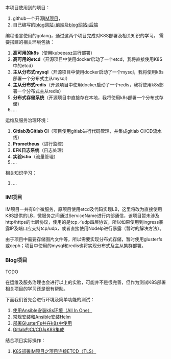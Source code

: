 本项目使用到的项目：
1. github一个开源[IM项目](https://github.com/nebula-chat/chatengine)，
2. 自己编写的[blog网站-前端](https://github.com/JieWaZi/Blog)及[blog网站-后端](https://github.com/JieWaZi/blog-rpc)

编程语言使用的golang，通过这两个项目完成对K8S部署及相关知识的学习。
需要搭建的相关环境包括：
1. **高可用的k8s**（使用kubeeasz进行部署）
2. **高可用的etcd**（开源项目中使用docker启动了一个etcd，我将直接使用K8S中的etcd）
3. **主从分布式mysql**（开源项目中使用docker启动了一个mysql，我将使用k8s部署一个分布式主从mysql）
4. **主从分布式redis**（开源项目中使用docker启动了一个redis，我将使用k8s部署一个分布式主从redis）
5. **分布式存储系统**（开源项目中直接存在本地，我将使用k8s部署一个分布式存储）
6. ...

运维及服务治理环境：
1. **Gitlab及Gitlab CI**（项目使用gitlab进行代码管理，并集成gitlab CI/CD流水线）
2. **Prometheus**（进行监控）
3. **EFK日志系统**（日志处理）
4. **实验istio**（流量管理）
5. ...

相关知识学习：
1. ...


### IM项目
IM项目一共有8个微服务，原项目使用etcd及代码实现LB，这里将改为直接使用K8S提供的LB，微服务之间通过ServiceName进行内部通信，该项目暂未涉及http/https的七层协议，使用的是tcp／udp四层协议，所以如果使用到ingress暴露IP及端口应支持tcp/udp，或者直接使用NodeIp进行暴露（暂时的解决方法）。

由于项目中需要存储图片文件等，所以需要实现分布式存储，暂时使用glusterfs或ceph；项目中使用的mysql和redis也将实现分布式及主从集群部署。

### Blog项目
TODO


在运维及服务治理也会进行以上的实验，可能并不是很完善，但作为测试K8S部署相关项目的学习还是很有帮助。

下面我们首先会进行环境及简单功能的测试：
1. [使用Ansible安装k8s环境（All In One）](https://app.yinxiang.com/shard/s37/nl/24154640/62bbda2a-cc0c-47e8-9d8a-f056fa7e3407/)
2. [常规安装和Ansible安装Helm](https://app.yinxiang.com/shard/s37/nl/24154640/2e5b429d-f4da-4f9f-839e-dad678884fab/)
3. [部署GlusterFs并在k8s中使用](https://app.yinxiang.com/shard/s37/nl/24154640/be3b8b31-c6a9-4e39-91bc-e349bee2fc33/)
4. [Gitlab的CI/CD与K8S集成](https://app.yinxiang.com/shard/s37/nl/24154640/2521a94b-c14e-4baa-81fe-29716b2dc209/)

结合项目实际操作：
1. [K8S部署IM项目之项目连接ETCD（TLS）](https://app.yinxiang.com/shard/s37/nl/24154640/5f5b6906-8c38-474c-ad9c-a3af37a89551/)
